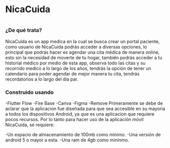 # <h1>NicaCuida<h1/>
<h3>¿De qué trata?</h3>
NicaCuida es un app medica en la cual se busca crear un portal paciente, como usuario de NicaCuida podrás acceder a diversas opciones, lo principal que podrás hacer es agendar una cita médica de manera online, esto sin la necesidad de moverte de tu hogar, también podrás acceder a tu historial médico por medio de esta app, observa todo las citas y su recorrido medico a lo largo de los años, tendrás la opción de tener un calendario para poder agendar de mejor manera tu cita, tendrás recordatorios a lo largo del día par.

<h3>Construido usando</h3>

-Flutter Flow
-Fire Base
-Canva
-Figma
-Remove
Primeramente se debe de aclarar que la aplicacion fue diseñada para que sea accesible en su mayoria a todos los dispositivos Android, ya que es una aplicacion que requiere pocos recursos.
Por lo tanto para hacer uso de la aplicación móvil NicaCuida, se requiere:

-Un espacio de almacenamiento de 100mb como mínimo.
-Una versión de android 5 o mayor a esta.
-Una ram de 4gb como minínmo.
